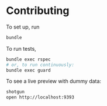 # Contributing

To set up, run

```bash
bundle
```

To run tests,

```bash
bundle exec rspec
# or, to run continuously:
bundle exec guard
```

To see a live preview with dummy data:

```bash
shotgun
open http://localhost:9393
```
